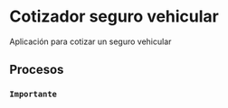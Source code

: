 # Cotizador seguro vehicular

Aplicación para cotizar un seguro vehicular

## Procesos


### `Importante`

